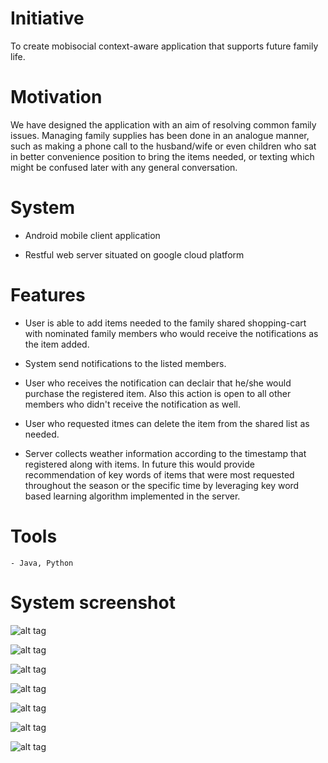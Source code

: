 # Initiative
To create mobisocial context-aware application that supports future family life.

# Motivation
We have designed the application with an aim of resolving common family issues.
Managing family supplies has been done in an analogue manner, such as making a phone call
to the husband/wife or even children who sat in better convenience position to bring the items needed,
or texting which might be confused later with any general conversation. 

# System
- Android mobile client application

- Restful web server situated on google cloud platform
	
# Features
- User is able to add items needed to the family shared shopping-cart with nominated family members
	who would receive the notifications as the item added.
	
- System send notifications to the listed members.

- User who receives the notification can declair that he/she would purchase the registered item.
	Also this action is open to all other members who didn't receive the notification as well.
	
- User who requested itmes can delete the item from the shared list as needed.

- Server collects weather information according to the timestamp that registered along with 
	items. In future this would provide recommendation of key words of items that were most requested
	throughout the season or the specific time by leveraging key word based learning algorithm implemented
	in the server.

	
# Tools
	- Java, Python
	
# System screenshot
![alt tag](https://raw.github.com/gowhd20/Family-Shopping-Cart/master/images/Screenshot_2016-05-01-18-18-47.png)

![alt tag](https://raw.github.com/gowhd20/Family-Shopping-Cart/master/images/Screenshot_2016-05-01-18-17-43.png)

![alt tag](https://raw.github.com/gowhd20/Family-Shopping-Cart/master/images/Screenshot_2016-05-01-18-17-08.png)

![alt tag](https://raw.github.com/gowhd20/Family-Shopping-Cart/master/images/Screenshot_2016-05-01-18-14-50.png)

![alt tag](https://raw.github.com/gowhd20/Family-Shopping-Cart/master/images/Screenshot_2016-05-01-18-14-25.png)

![alt tag](https://raw.github.com/gowhd20/Family-Shopping-Cart/master/images/Screenshot_2016-05-01-18-13-32.png)

![alt tag](https://raw.github.com/gowhd20/Family-Shopping-Cart/master/images/13115363_1129551520423609_153421984_n.png)


	
	
	